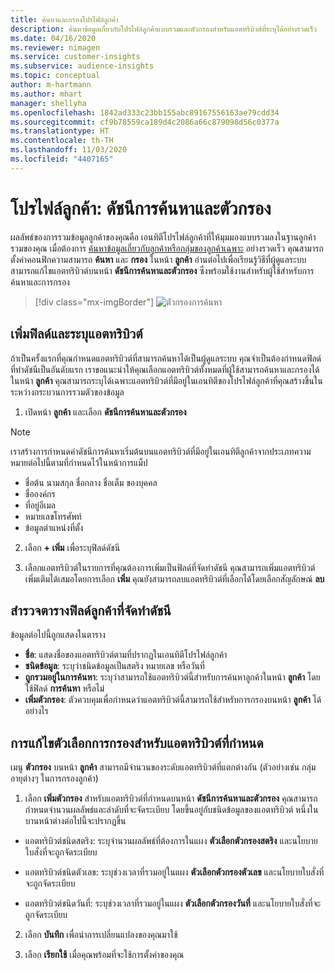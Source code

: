 ```yaml
---
title: ค้นหาและกรองโปรไฟล์ลูกค้า
description: ค้นหาข้อมูลเกี่ยวกับโปรไฟล์ลูกค้าแบบรวมและตัวกรองสำหรับแอตทริบิวต์ที่ระบุได้อย่างรวดเร็ว
ms.date: 04/16/2020
ms.reviewer: nimagen
ms.service: customer-insights
ms.subservice: audience-insights
ms.topic: conceptual
author: m-hartmann
ms.author: mhart
manager: shellyha
ms.openlocfilehash: 1842ad333c23bb155abc89167556163ae79cdd34
ms.sourcegitcommit: cf9b78559ca189d4c2086a66c879098d56c0377a
ms.translationtype: HT
ms.contentlocale: th-TH
ms.lasthandoff: 11/03/2020
ms.locfileid: "4407165"
---
```

# <a name="customer-profiles-search--filter-index"></a>โปรไฟล์ลูกค้า: ดัชนีการค้นหาและตัวกรอง

ผลลัพธ์ของการรวมข้อมูลลูกค้าของคุณคือ เอนทิตีโปรไฟล์ลูกค้าที่ให้มุมมองแบบรวมลงในฐานลูกค้ารวมของคุณ เมื่อต้องการ [ค้นหาข้อมูลเกี่ยวกับลูกค้าหรือกลุ่มของลูกค้าเฉพาะ](customer-profiles.md) อย่างรวดเร็ว คุณสามารถตั้งค่าคอนฟิกความสามารถ **ค้นหา** และ **กรอง** ในหน้า **ลูกค้า** อ่านต่อไปเพื่อเรียนรู้วิธีที่ผู้ดูแลระบบสามารถแก้ไขแอตทริบิวต์บนหน้า **ดัชนีการค้นหาและตัวกรอง** ซึ่งพร้อมใช้งานสำหรับผู้ใช้สำหรับการค้นหาและการกรอง

> [!div class="mx-imgBorder"]
> ![ตัวกรองการค้นหา](media/search-filter.png "ตัวกรองการค้นหา")

## <a name="add-fields-and-specify-attributes"></a>เพิ่มฟิลด์และระบุแอตทริบิวต์

ถ้าเป็นครั้งแรกที่คุณกำหนดแอตทริบิวต์ที่สามารถค้นหาได้เป็นผู้ดูแลระบบ คุณจำเป็นต้องกำหนดฟิลด์ที่ทำดัชนีเป็นอันดับแรก เราขอแนะนำให้คุณเลือกแอตทริบิวต์ทั้งหมดที่ผู้ใช้สามารถค้นหาและกรองได้ในหน้า **ลูกค้า** คุณสามารถระบุได้เฉพาะแอตทริบิวต์ที่มีอยู่ในเอนทิตีของโปรไฟล์ลูกค้าที่คุณสร้างขึ้นในระหว่างกระบวนการรวมตัวของข้อมูล

1. เปิดหน้า **ลูกค้า** และเลือก **ดัชนีการค้นหาและตัวกรอง**

> [!NOTE]
> เราสร้างการกำหนดค่าดัชนีการค้นหาเริ่มต้นบนแอตทริบิวต์ที่มีอยู่ในเอนทิตีลูกค้าจากประเภทความหมายต่อไปนี้ตามที่กำหนดไว้ในหน้าการแม็ป
> - ชื่อต้น นามสกุล ชื่อกลาง ชื่อเต็ม ของบุคคล
> - ชื่อองค์กร
> - ที่อยู่อีเมล
> - หมายเลขโทรศัพท์
> - ข้อมูลตำแหน่งที่ตั้ง

2. เลือก **+ เพิ่ม** เพื่อระบุฟิลด์ดัชนี

3. เลือกแอตทริบิวต์ในรายการที่คุณต้องการเพิ่มเป็นฟิลด์ที่จัดทำดัชนี คุณสามารถเพิ่มแอตทริบิวต์เพิ่มเติมได้เสมอโดยการเลือก **เพิ่ม** คุณยังสามารถลบแอตทริบิวต์ที่เลือกได้โดยเลือกสัญลักษณ์ **ลบ**

## <a name="explore-the-indexed-customer-fields-table"></a>สำรวจตารางฟิลด์ลูกค้าที่จัดทำดัชนี

ข้อมูลต่อไปนี้ถูกแสดงในตาราง

- **ชื่อ**: แสดงชื่อของแอตทริบิวต์ตามที่ปรากฏในเอนทิตีโปรไฟล์ลูกค้า
- **ชนิดข้อมูล**: ระบุว่าชนิดข้อมูลเป็นสตริง หมายเลข หรือวันที่
- **ถูกรวมอยู่ในการค้นหา**: ระบุว่าสามารถใช้แอตทริบิวต์นี้สำหรับการค้นหาลูกค้าในหน้า **ลูกค้า** โดยใช้ฟิลด์ **การค้นหา** หรือไม่
- **เพิ่มตัวกรอง**: ตัวควบคุมเพื่อกำหนดว่าแอตทริบิวต์นี้สามารถใช้สำหรับการกรองบนหน้า **ลูกค้า** ได้อย่างไร

## <a name="editing-filtering-options-for-a-given-attribute"></a>การแก้ไขตัวเลือกการกรองสำหรับแอตทริบิวต์ที่กำหนด

เมนู **ตัวกรอง** บนหน้า **ลูกค้า** สามารถมีจำนวนของระดับแอตทริบิวต์ที่แตกต่างกัน (ตัวอย่างเช่น กลุ่มอายุต่างๆ ในการกรองลูกค้า)

1. เลือก **เพิ่มตัวกรอง** สำหรับแอตทริบิวต์ที่กำหนดบนหน้า **ดัชนีการค้นหาและตัวกรอง** คุณสามารถกำหนดจำนวนผลลัพธ์และลำดับที่จะจัดระเบียบ โดยขึ้นอยู่กับชนิดข้อมูลของแอตทริบิวต์ หนึ่งในบานหน้าต่างต่อไปนี้จะปรากฏขึ้น

- แอตทริบิวต์ชนิดสตริง: ระบุจำนวนผลลัพธ์ที่ต้องการในแผง **ตัวเลือกตัวกรองสตริง** และนโยบายใบสั่งที่จะถูกจัดระเบียบ

- แอตทริบิวต์ชนิดตัวเลข: ระบุช่วงเวลาที่รวมอยู่ในแผง **ตัวเลือกตัวกรองตัวเลข** และนโยบายใบสั่งที่จะถูกจัดระเบียบ

- แอตทริบิวต์ชนิดวันที่: ระบุช่วงเวลาที่รวมอยู่ในแผง **ตัวเลือกตัวกรองวันที่** และนโยบายใบสั่งที่จะถูกจัดระเบียบ

2. เลือก **บันทึก** เพื่อนำการเปลี่ยนแปลงของคุณมาใช้

3. เลือก **เรียกใช้** เมื่อคุณพร้อมที่จะใช้การตั้งค่าของคุณ
